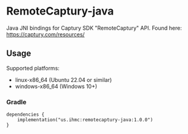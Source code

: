 # RemoteCaptury-java
Java JNI bindings for Captury SDK "RemoteCaptury" API. Found here: https://captury.com/resources/

## Usage
Supported platforms:
- linux-x86_64 (Ubuntu 22.04 or similar)
- windows-x86_64 (Windows 10+)

### Gradle
```
dependencies {
    implementation("us.ihmc:remotecaptury-java:1.0.0")
}
```

